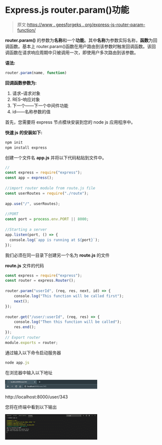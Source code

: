 # Express.js router.param()功能

> 原文:[https://www . geesforgeks . org/express-js-router-param-function/](https://www.geeksforgeeks.org/express-js-router-param-function/)

**router.param()** 的参数为**名称**和一个**功能**。其中**名称**为参数实际名称，**函数**为回调函数。基本上 router.param()函数在用户路由到该参数时触发回调函数。该回调函数在请求响应周期中只被调用一次，即使用户多次路由到该参数。

**语法:**

```js
router.param(name, function)
```

**回调函数参数为:**

1.  请求–请求对象
2.  RES–响应对象
3.  下一个——下一个中间件功能
4.  id——名称参数的值

首先，您需要将 express 节点模块安装到您的 node js 应用程序中。

**快速 js 的安装如下:**

```js
npm init 
npm install express 
```

创建一个文件名 **app.js** 并将以下代码粘贴到文件中。

```js
//
const express = require("express");
const app = express();

//import router module from route.js file
const userRoutes = require("./route");

app.use("/", userRoutes);

//PORT
const port = process.env.PORT || 8000;

//Starting a server
app.listen(port, () => {
  console.log(`app is running at ${port}`);
});
```

我们必须在同一目录下创建另一个名为 **route.js** 的文件

**route.js** 文件的代码

```js
const express = require("express");
const router = express.Router();

router.param("userId", (req, res, next, id) => {
    console.log("This function will be called first");
    next();
});

router.get("/user/:userId", (req, res) => {
    console.log("Then this function will be called");
    res.end();
});
// Export router 
module.exports = router;
```

通过输入以下命令启动服务器

```js
node app.js
```

在浏览器中输入以下地址

![](img/902024419411ee93377c0a4b7c4af12a.png)

http://localhost:8000/user/343

您将在终端中看到以下输出

![](img/1fe73ad335fdfe44741721c993f7a219.png)